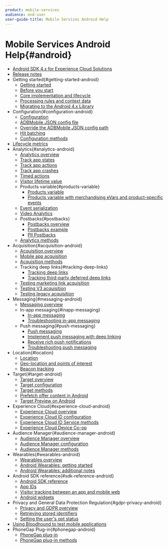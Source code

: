 ```yaml
---
product: mobile-services
audience: end-user
user-guide-title: Mobile Services Android Help
---
```


# Mobile Services Android Help{#android}

+ [Android SDK 4.x for Experience Cloud Solutions](overview.md)
+ [Release notes](rel-notes.md)
+ Getting started{#getting-started-android}
  + [Getting started](getting-started/getting-started.md)
  + [Before you start](getting-started/requirements.md)
  + [Core implementation and lifecycle](getting-started/dev-qs.md)
  + [Processing rules and context data](getting-started/proc-rules.md)
  + [Migrating to the Android 4.x Library](getting-started/migration-v3.md)
+ Configuration{#configuration-android}
  + [Configuration](configuration/configuration.md)
  + [ADBMobile JSON config file](configuration/json-config/json-config.md)
  + [Override the ADBMobile JSON config path](configuration/json-config/json-config-remote.md)
  + [Hit batching](configuration/hit-batching.md)
  + [Configuration methods](configuration/methods.md)
+ [Lifecycle metrics](metrics.md)
+ Analytics{#analytics-android}
  + [Analytics overview](analytics-main/analytics-main.md)
  + [Track app states](analytics-main/states.md)
  + [Track app actions](analytics-main/actions.md)
  + [Track app crashes](analytics-main/crashes.md)
  + [Timed actions](analytics-main/timed-actions.md)
  + [Visitor lifetime value](analytics-main/lifetime-value.md)
  + Products variable{#products-variable}
    + [Products variable](analytics-main/products/products.md)
    + [Products variable with merchandising eVars and product-specific events](analytics-main/products/products-variable-evars-events.md)
  + [Event serialization](analytics-main/event-serialization.md)
  + [Video Analytics](analytics-main/video-qs.md)
  + Postbacks{#postbacks}
    + [Postbacks overview](analytics-main/postbacks/postbacks.md)
    + [Postbacks example](analytics-main/postbacks/postback-example.md)
    + [PII Postbacks](analytics-main/postbacks/c-pii-postbacks.md)
  + [Analytics methods](analytics-main/analytics-methods.md)
+ Acquisition{#acquisition-android}
  + [Acquisition overview](acquisition-main/acquisition-main-android.md)
  + [Mobile app acquisition](acquisition-main/acquisition.md)
  + [Acquisition methods](acquisition-main/acquisition-methods.md)
  + Tracking deep links{#tracking-deep-links}
    + [Tracking deep links](acquisition-main/tracking-deep-links/tracking-deep-links.md)
    + [Tracking third-party deferred deep links](acquisition-main/tracking-deep-links/c-tracking-3rd-party-deferred-deep-links.md)
  + [Testing marketing link acquisition](acquisition-main/t-testing-marketing-link-acquisition.md)
  + [Testing V3 acquisition](acquisition-main/t-testing-version-3-acquisition.md)
  + [Testing legacy acquisition](acquisition-main/t-testing-acquisition.md)
+ Messaging{#messaging-android}
  + [Messaging overview](messaging-main/messaging-main-android.md)
  + In-app messaging{#inapp-messaging}
    + [In-app messaging](messaging-main/messaging/messaging.md)
    + [Troubleshooting in-app messaging](messaging-main/messaging/in-apps-ts.md)
  + Push messaging{#push-messaging}
    + [Push messaging](messaging-main/push-messaging/push-messaging.md)
    + [Implement push messaging with deep linking](messaging-main/push-messaging/t-mob-impl-push-deeplinking-android-4x.md)
    + [Receive rich push notifications](messaging-main/push-messaging/c-set-up-rich-push-notif-android.md)
    + [Troubleshooting push messaging](messaging-main/push-messaging/c-troubleshooting-push-messaging.md)
+ Location{#location}
  + [Location](location/location.md)
  + [Geo-location and points of interest](location/geo-poi.md)
  + [Beacon tracking](location/beacon.md)
+ Target{#target-android}
  + [Target overview](target-main/target-main.md)
  + [Target configuration](target-main/target.md)
  + [Target methods](target-main/c-target-methods.md)
  + [Prefetch offer content in Android](target-main/c-mob-target-prefetch-android.md)
  + [Target Preview on Android](target-main/c-mob-target-preview-android.md)
+ Experience Cloud{#experience-cloud-android}
  + [Experience Cloud overview](c-marketing-cloud/c-marketing-cloud.md)
  + [Experience Cloud ID configuration](c-marketing-cloud/mcvid.md)
  + [Experience Cloud ID Service methods](c-marketing-cloud/mc-methods.md)
  + [Experience Cloud Device Co-op](c-marketing-cloud/t-mob-mc-device-coop-android-.md)
+ Audience Manager{#audience-manager-android}
  + [Audience Manager overview](audience-manager/audience-manager.md)
  + [Audience Manager configuration](audience-manager/audiencemgmt.md)
  + [Audience Manager methods](audience-manager/c-audience-manager-methods.md)
+ Wearables{#wearables-android} 
  + [Wearables overview](wearables/wearables.md)
  + [Android Wearables: getting started](wearables/android-wearable.md)
  + [Android Wearables: additional notes](wearables/c-android-wearables--additional-notes.md)
+ Android SDK reference{#sdk-reference-android} 
  + [Android SDK reference](/help/android/reference/reference.md)
  + [App IDs](/help/android/reference/app-ids.md)
  + [Visitor tracking between an app and mobile web](/help/android/reference/hybrid-app.md)
  + [Android widgets](/help/android/reference/widgets.md)
+ Privacy and General Data Protection Regulation{#gdpr-privacy-android}
  + [Privacy and GDPR overview](c-mob-privacy-gdpr-android/c-mob-privacy-gdpr-android.md)
  + [Retrieving stored identifiers](c-mob-privacy-gdpr-android/c-mob-gdpr-ret-stored-ids-android.md)
  + [Setting the user's opt status](c-mob-privacy-gdpr-android/privacy.md)
+ [Using Bloodhound to test mobile applications](bloodhound.md)
+ PhoneGap Plug-in{#phonegap-android}
  + [PhoneGap plug-in](phonegap/phonegap.md)
  + [PhoneGap plug-in methods](phonegap/phonegap-methods.md)
